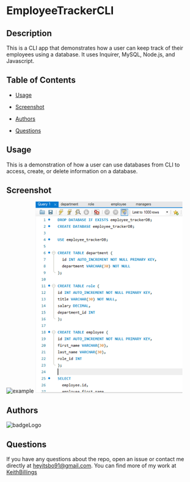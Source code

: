 # EmployeeTrackerCLI

## Description

This is a CLI app that demonstrates how a user can keep track of their employees using a database. It uses Inquirer, MySQL, Node.js, and Javascript.

## Table of Contents

 * [Usage](#usage)

 * [Screenshot](#screenshot)

 * [Authors](#authors)

 * [Questions](#questions)

## Usage

This is a demonstration of how a user can use databases from CLI to access, create, or delete information on a database. 

## Screenshot

![example](./images/example.gif)
<img src="./images/mysql_screenshot.PNG" height = "500" />

## Authors

![badgeLogo](https://img.shields.io/badge/Keith%20Billings-Full%20Stack%20Developer-blue?style=flat-square&logo=undefined)

## Questions

If you have any questions about the repo, open an issue or contact me directly at heyitsbo91@gmail.com. You can find more of my work at [KeithBillings](https://github.com/KeithBillings/)

